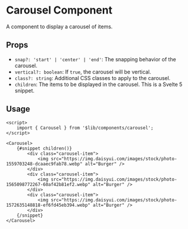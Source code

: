 # Carousel Component

A component to display a carousel of items.

## Props

- `snap?: 'start' | 'center' | 'end'`: The snapping behavior of the carousel.
- `vertical?: boolean`: If `true`, the carousel will be vertical.
- `class?: string`: Additional CSS classes to apply to the carousel.
- `children`: The items to be displayed in the carousel. This is a Svelte 5 snippet.

## Usage

```svelte
<script>
	import { Carousel } from '$lib/components/carousel';
</script>

<Carousel>
	{#snippet children()}
		<div class="carousel-item">
			<img src="https://img.daisyui.com/images/stock/photo-1559703248-dcaaec9fab78.webp" alt="Burger" />
		</div>
		<div class="carousel-item">
			<img src="https://img.daisyui.com/images/stock/photo-1565098772267-60af42b81ef2.webp" alt="Burger" />
		</div>
		<div class="carousel-item">
			<img src="https://img.daisyui.com/images/stock/photo-1572635148818-ef6fd45eb394.webp" alt="Burger" />
		</div>
	{/snippet}
</Carousel>
```

